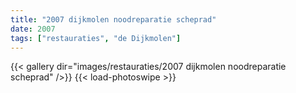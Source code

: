 ```yaml
---
title: "2007 dijkmolen noodreparatie scheprad"
date: 2007
tags: ["restauraties", "de Dijkmolen"]
---
```


{{< gallery dir="images/restauraties/2007 dijkmolen noodreparatie scheprad" />}}
{{< load-photoswipe >}}